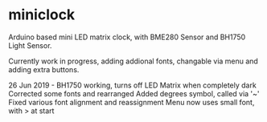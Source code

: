 # miniclock
Arduino based mini LED matrix clock, with BME280 Sensor and BH1750 Light Sensor.

Currently work in progress, adding addional fonts, changable via menu and adding extra buttons.

26 Jun 2019 - BH1750 working, turns off LED Matrix when completely dark
              Corrected some fonts and rearranged
              Added degrees symbol, called via '~'
              Fixed various font alignment and reassignment
              Menu now uses small font, with > at start
